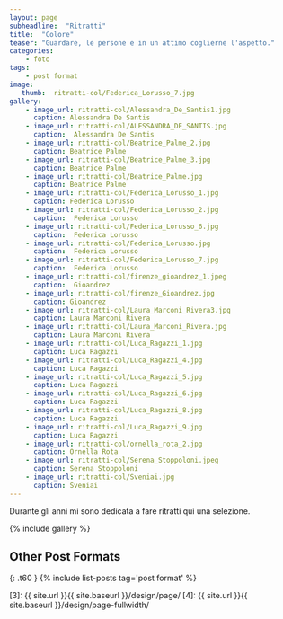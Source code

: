 ```yaml
---
layout: page
subheadline:  "Ritratti"
title:  "Colore"
teaser: "Guardare, le persone e in un attimo coglierne l'aspetto."
categories:
    - foto
tags:
    - post format
image:
   thumb:  ritratti-col/Federica_Lorusso_7.jpg
gallery:
    - image_url: ritratti-col/Alessandra_De_Santis1.jpg
      caption: Alessandra De Santis
    - image_url: ritratti-col/ALESSANDRA_DE_SANTIS.jpg
      caption:  Alessandra De Santis
    - image_url: ritratti-col/Beatrice_Palme_2.jpg
      caption: Beatrice Palme
    - image_url: ritratti-col/Beatrice_Palme_3.jpg
      caption: Beatrice Palme
    - image_url: ritratti-col/Beatrice_Palme.jpg
      caption: Beatrice Palme
    - image_url: ritratti-col/Federica_Lorusso_1.jpg
      caption: Federica Lorusso
    - image_url: ritratti-col/Federica_Lorusso_2.jpg
      caption:  Federica Lorusso
    - image_url: ritratti-col/Federica_Lorusso_6.jpg
      caption:  Federica Lorusso
    - image_url: ritratti-col/Federica_Lorusso.jpg
      caption:  Federica Lorusso
    - image_url: ritratti-col/Federica_Lorusso_7.jpg
      caption:  Federica Lorusso
    - image_url: ritratti-col/firenze_gioandrez_1.jpeg
      caption:  Gioandrez
    - image_url: ritratti-col/firenze_Gioandrez.jpg
      caption: Gioandrez
    - image_url: ritratti-col/Laura_Marconi_Rivera3.jpg
      caption: Laura Marconi Rivera
    - image_url: ritratti-col/Laura_Marconi_Rivera.jpg
      caption: Laura Marconi Rivera
    - image_url: ritratti-col/Luca_Ragazzi_1.jpg
      caption: Luca Ragazzi
    - image_url: ritratti-col/Luca_Ragazzi_4.jpg
      caption: Luca Ragazzi
    - image_url: ritratti-col/Luca_Ragazzi_5.jpg
      caption: Luca Ragazzi
    - image_url: ritratti-col/Luca_Ragazzi_6.jpg
      caption: Luca Ragazzi
    - image_url: ritratti-col/Luca_Ragazzi_8.jpg
      caption: Luca Ragazzi
    - image_url: ritratti-col/Luca_Ragazzi_9.jpg
      caption: Luca Ragazzi
    - image_url: ritratti-col/ornella_rota_2.jpg
      caption: Ornella Rota
    - image_url: ritratti-col/Serena_Stoppoloni.jpeg
      caption: Serena Stoppoloni
    - image_url: ritratti-col/Sveniai.jpg
      caption: Sveniai
---
```

Durante gli anni mi sono dedicata a fare ritratti qui una selezione.

<!--more-->

{% include gallery %}


## Other Post Formats
{: .t60 }
{% include list-posts tag='post format' %}



 [1]: http://foundation.zurb.com/docs/components/clearing.html
 [2]: http://foundation.zurb.com/docs/components/block_grid.html
 [3]: {{ site.url }}{{ site.baseurl }}/design/page/
 [4]: {{ site.url }}{{ site.baseurl }}/design/page-fullwidth/

